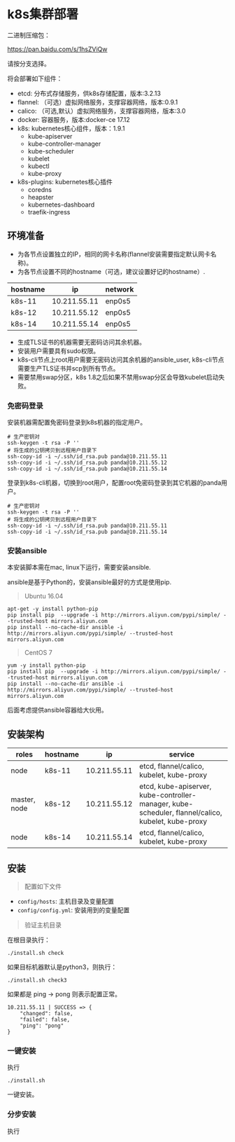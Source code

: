 # k8s集群部署

二进制压缩包：

https://pan.baidu.com/s/1hsZViQw

请按分支选择。

将会部署如下组件：

- etcd: 分布式存储服务，供k8s存储配置，版本:3.2.13
- flannel: （可选）虚拟网络服务，支撑容器网络，版本:0.9.1
- calico: （可选,默认）虚拟网络服务，支撑容器网络，版本:3.0
- docker: 容器服务，版本:docker-ce 17.12
- k8s: kubernetes核心组件，版本：1.9.1
	- kube-apiserver
	- kube-controller-manager
	- kube-scheduler
	- kubelet
	- kubectl
	- kube-proxy
- k8s-plugins: kubernetes核心插件
	- coredns
	- heapster
	- kubernetes-dashboard
	- traefik-ingress

## 环境准备

- 为各节点设置独立的IP，相同的网卡名称(flannel安装需要指定默认网卡名称)。
- 为各节点设置不同的hostname（可选，建议设置好记的hostname）.

hostname | ip | network
--- | --- | ---
k8s-11 | 10.211.55.11 | enp0s5
k8s-12 | 10.211.55.12 | enp0s5
k8s-14 | 10.211.55.14 | enp0s5

- 生成TLS证书的机器需要无密码访问其余机器。
- 安装用户需要具有sudo权限。
- k8s-cli节点上root用户需要无密码访问其余机器的ansible_user, k8s-cli节点需要生产TLS证书并scp到所有节点。
- 需要禁用swap分区，k8s 1.8之后如果不禁用swap分区会导致kubelet启动失败。

### 免密码登录

安装机器需配置免密码登录到k8s机器的指定用户。

```
# 生产密钥对
ssh-keygen -t rsa -P ''
# 将生成的公钥拷贝到远程用户目录下
ssh-copy-id -i ~/.ssh/id_rsa.pub panda@10.211.55.11
ssh-copy-id -i ~/.ssh/id_rsa.pub panda@10.211.55.12
ssh-copy-id -i ~/.ssh/id_rsa.pub panda@10.211.55.14
```

登录到k8s-cli机器，切换到root用户，配置root免密码登录到其它机器的panda用户。

```
# 生产密钥对
ssh-keygen -t rsa -P ''
# 将生成的公钥拷贝到远程用户目录下
ssh-copy-id -i ~/.ssh/id_rsa.pub panda@10.211.55.11
ssh-copy-id -i ~/.ssh/id_rsa.pub panda@10.211.55.14
```

### 安装ansible

本安装脚本需在mac, linux下运行，需要安装ansible.

ansible是基于Python的，安装ansible最好的方式是使用pip.

> Ubuntu 16.04

```
apt-get -y install python-pip
pip install pip  --upgrade -i http://mirrors.aliyun.com/pypi/simple/ --trusted-host mirrors.aliyun.com
pip install --no-cache-dir ansible -i http://mirrors.aliyun.com/pypi/simple/ --trusted-host mirrors.aliyun.com
```

> CentOS 7

```
yum -y install python-pip
pip install pip  --upgrade -i http://mirrors.aliyun.com/pypi/simple/ --trusted-host mirrors.aliyun.com
pip install --no-cache-dir ansible -i http://mirrors.aliyun.com/pypi/simple/ --trusted-host mirrors.aliyun.com
```

后面考虑提供ansible容器给大伙用。

## 安装架构

roles | hostname | ip | service
--- | --- | --- | ---
node | k8s-11 | 10.211.55.11 | etcd, flannel/calico, kubelet, kube-proxy
master, node | k8s-12 | 10.211.55.12 | etcd, kube-apiserver, kube-controller-manager, kube-scheduler, flannel/calico, kubelet, kube-proxy
node | k8s-14 | 10.211.55.14 | etcd, flannel/calico, kubelet, kube-proxy

## 安装

> 配置如下文件

- `config/hosts`: 主机目录及变量配置
- `config/config.yml`: 安装用到的变量配置

> 验证主机目录

在根目录执行：

```
./install.sh check
```

如果目标机器默认是python3，则执行：

```
./install.sh check3
```

如果都是 ping -> pong 则表示配置正常。

```
10.211.55.11 | SUCCESS => {
    "changed": false,
    "failed": false,
    "ping": "pong"
}
```

### 一键安装

执行

```
./install.sh
```

一键安装。

### 分步安装

执行







